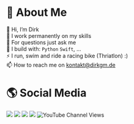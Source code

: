 # 🚀 About Me
👋 Hi, I’m Dirk <br>
🌱 I work permanently on my skills <br>
💬 For questions just ask me <br>
🧰 I build with: `Python` `Swift`, ...<br>
⚡ I run, swim and ride a racing bike (Thriatlon) :)<br>
📫 How to reach me on kontakt@dirkgm.de<br>

# 🌎 Social Media
[<img src="https://img.shields.io/badge/github-%2312100E.svg?&style=for-the-badge&logo=github&logoColor=white&color=black" />](https://github.com/DIRKGM)
[<img src="https://img.shields.io/badge/instagram-%2312100E.svg?&style=for-the-badge&logo=instagram&color=405DE6" />](https://instagram.com/world_of_dirk) 
[<img src="https://img.shields.io/badge/linkedin-%230077B5.svg?&style=for-the-badge&logo=linkedin&logoColor=white" />](https://www.linkedin.com/in/dirkmeyerem/)
[<img src="https://img.shields.io/badge/youtube-%230077B5.svg?&style=for-the-badge&logo=youtube&logoColor=white&color=FF0000" />](https://youtube.com/@world_of_dirk)
![YouTube Channel Views](https://img.shields.io/youtube/channel/views/UCsU5iMyToAkskCOPQ6XJg0g)
